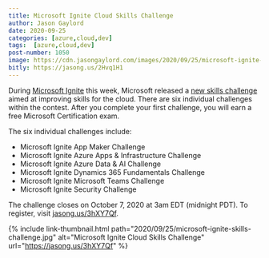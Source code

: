 ```yaml
---
title: Microsoft Ignite Cloud Skills Challenge
author: Jason Gaylord
date: 2020-09-25
categories: [azure,cloud,dev]
tags:  [azure,cloud,dev]
post-number: 1050
image: https://cdn.jasongaylord.com/images/2020/09/25/microsoft-ignite-skills-challenge.jpg
bitly: https://jasong.us/2Hvq1H1
---
```


During [Microsoft Ignite](https://jasong.us/3gZlOIo) this week, Microsoft released a [new skills challenge](https://jasong.us/3hXY7Qf) aimed at improving skills for the cloud. There are six individual challenges within the contest. After you complete your first challenge, you will earn a free Microsoft Certification exam.

The six individual challenges include:

* Microsoft Ignite App Maker Challenge
* Microsoft Ignite Azure Apps & Infrastructure Challenge
* Microsoft Ignite Azure Data & AI Challenge
* Microsoft Ignite Dynamics 365 Fundamentals Challenge
* Microsoft Ignite Microsoft Teams Challenge
* Microsoft Ignite Security Challenge

The challenge closes on October 7, 2020 at 3am EDT (midnight PDT). To register, visit [jasong.us/3hXY7Qf](https://jasong.us/3hXY7Qf).

{% include link-thumbnail.html path="2020/09/25/microsoft-ignite-skills-challenge.jpg" alt="Microsoft Ignite Cloud Skills Challenge" url="https://jasong.us/3hXY7Qf" %}